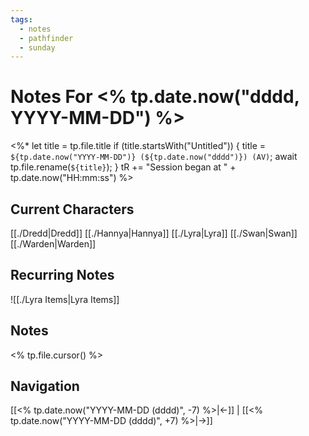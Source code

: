 ```yaml
---
tags:
  - notes
  - pathfinder
  - sunday
---
```


# Notes For <% tp.date.now("dddd, YYYY-MM-DD") %>
<%*
	let title = tp.file.title
	if (title.startsWith("Untitled")) {
		title = `${tp.date.now("YYYY-MM-DD")} (${tp.date.now("dddd")}) (AV)`;
	    await tp.file.rename(`${title}`);
	} 
	tR += "Session began at " + tp.date.now("HH:mm:ss")
%>
## Current Characters
[[./Dredd|Dredd]]
[[./Hannya|Hannya]]
[[./Lyra|Lyra]]
[[./Swan|Swan]]
[[./Warden|Warden]]
## Recurring Notes
![[./Lyra Items|Lyra Items]]
## Notes
<% tp.file.cursor() %>
## Navigation
[[<% tp.date.now("YYYY-MM-DD (dddd)", -7) %>|←]] | [[<% tp.date.now("YYYY-MM-DD (dddd)", +7) %>|→]] 